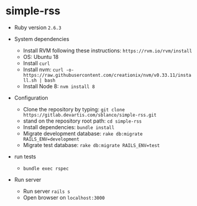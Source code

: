 # simple-rss

* Ruby version `2.6.3`

* System dependencies 
  * Install RVM following these instructions: `https://rvm.io/rvm/install`
  * OS: Ubuntu 18
  * Install `curl`
  * Install nvm: `curl -o- https://raw.githubusercontent.com/creationix/nvm/v0.33.11/install.sh | bash`
  * Install Node 8: `nvm install 8`  
* Configuration
  * Clone the repository by typing: `git clone https://gitlab.devartis.com/sblanco/simple-rss.git`
  * stand on the repository root path: `cd simple-rss`
  * Install dependencies: `bundle install`
  * Migrate development database: `rake db:migrate RAILS_ENV=development`
  * Migrate test database: `rake db:migrate RAILS_ENV=test` 

* run tests
  * `bundle exec rspec`
* Run server
  * Run server `rails s`
  * Open browser on  `localhost:3000`
 